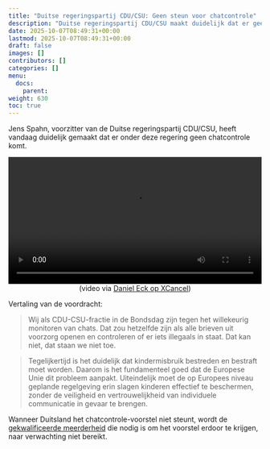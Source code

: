 ```yaml
---
title: "Duitse regeringspartij CDU/CSU: Geen steun voor chatcontrole"
description: "Duitse regeringspartij CDU/CSU maakt duidelijk dat er geen chatcontrole komt zolang zij in de regering zitten."
date: 2025-10-07T08:49:31+00:00
lastmod: 2025-10-07T08:49:31+00:00
draft: false
images: []
contributors: []
categories: []
menu:
  docs:
    parent: 
weight: 630
toc: true
---
```


Jens Spahn, voorzitter van de Duitse regeringspartij CDU/CSU, heeft vandaag duidelijk gemaakt dat er onder deze regering geen chatcontrole komt.

<video controls width="100%" src="/images/CDU-CSU-2025-10.mp4">
</video>
<figcaption style="text-align: center;">(video via <a href="https://xcancel.com/eckilepsie/status/1975589977762218047">Daniel Eck op XCancel</a>)</figcaption>

Vertaling van de voordracht:

> Wij als CDU-CSU-fractie in de Bondsdag zijn tegen het willekeurig monitoren van chats. Dat zou hetzelfde zijn als alle brieven uit voorzorg openen en controleren of er iets illegaals in staat. Dat kan niet, dat staan ​​we niet toe.

> Tegelijkertijd is het duidelijk dat kindermisbruik bestreden en bestraft moet worden. Daarom is het fundamenteel goed dat de Europese Unie dit probleem aanpakt. Uiteindelijk moet de op Europees niveau geplande regelgeving erin slagen kinderen effectief te beschermen, zonder de veiligheid en vertrouwelijkheid van individuele communicatie in gevaar te brengen.

Wanneer Duitsland het chatcontrole-voorstel niet steunt, wordt de [gekwalificeerde meerderheid](https://www.consilium.europa.eu/nl/council-eu/voting-system/qualified-majority/) die nodig is om het voorstel erdoor te krijgen, naar verwachting niet bereikt.
